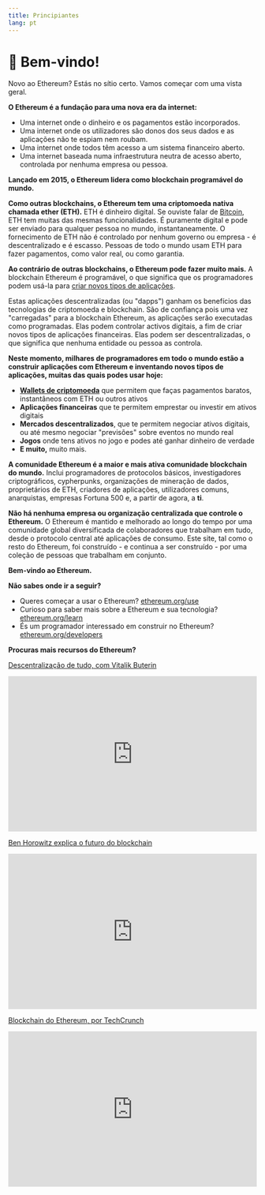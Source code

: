 ```yaml
---
title: Principiantes
lang: pt
---
```


# 👋 Bem-vindo!

Novo ao Ethereum? Estás no sítio certo. Vamos começar com uma vista geral.

**O Ethereum é a fundação para uma nova era da internet:**

- Uma internet onde o dinheiro e os pagamentos estão incorporados.
- Uma internet onde os utilizadores são donos dos seus dados e as aplicações não te espiam nem roubam.
- Uma internet onde todos têm acesso a um sistema financeiro aberto.
- Uma internet baseada numa infraestrutura neutra de acesso aberto, controlada por nenhuma empresa ou pessoa.

**Lançado em 2015, o Ethereum lidera como blockchain programável do mundo.**

**Como outras blockchains, o Ethereum tem uma criptomoeda nativa chamada ether (ETH).** ETH é dinheiro digital. Se ouviste falar de [Bitcoin](http://bitcoin.org/), ETH tem muitas das mesmas funcionalidades. É puramente digital e pode ser enviado para qualquer pessoa no mundo, instantaneamente. O fornecimento de ETH não é controlado por nenhum governo ou empresa - é descentralizado e é escasso. Pessoas de todo o mundo usam ETH para fazer pagamentos, como valor real, ou como garantia.

**Ao contrário de outras blockchains, o Ethereum pode fazer muito mais.** A blockchain Ethereum é programável, o que significa que os programadores podem usá-la para [criar novos tipos de aplicações](/pt/use/#1-use-an-application-built-on-ethereum/).

Estas aplicações descentralizadas (ou "dapps") ganham os benefícios das tecnologias de criptomoeda e blockchain. São de confiança pois uma vez "carregadas" para a blockchain Ethereum, as aplicações serão executadas como programadas. Elas podem controlar activos digitais, a fim de criar novos tipos de aplicações financeiras. Elas podem ser descentralizadas, o que significa que nenhuma entidade ou pessoa as controla.

**Neste momento, milhares de programadores em todo o mundo estão a construir aplicações com Ethereum e inventando novos tipos de aplicações, muitas das quais podes usar hoje:**

- [**Wallets de criptomoeda**](/pt/use/#3-what-is-a-wallet-and-which-one-should-i-use/) que permitem que faças pagamentos baratos, instantâneos com ETH ou outros ativos
- **Aplicações financeiras** que te permitem emprestar ou investir em ativos digitais
- **Mercados descentralizados**, que te permitem negociar ativos digitais, ou até mesmo negociar "previsões" sobre eventos no mundo real
- **Jogos** onde tens ativos no jogo e podes até ganhar dinheiro de verdade
- **E muito,** muito mais.

**A comunidade Ethereum é a maior e mais ativa comunidade blockchain do mundo.** Inclui programadores de protocolos básicos, investigadores criptográficos, cypherpunks, organizações de mineração de dados, proprietários de ETH, criadores de aplicações, utilizadores comuns, anarquistas, empresas Fortuna 500 e, a partir de agora, a **ti**.

**Não há nenhuma empresa ou organização centralizada que controle o Ethereum.** O Ethereum é mantido e melhorado ao longo do tempo por uma comunidade global diversificada de colaboradores que trabalham em tudo, desde o protocolo central até aplicações de consumo. Este site, tal como o resto do Ethereum, foi construído - e continua a ser construído - por uma coleção de pessoas que trabalham em conjunto.

**Bem-vindo ao Ethereum.**

**Não sabes onde ir a seguir?**

- Queres começar a usar o Ethereum? [ethereum.org/use](/pt/use/)
- Curioso para saber mais sobre a Ethereum e sua tecnologia? [ethereum.org/learn](/pt/learn/)
- És um programador interessado em construir no Ethereum? [ethereum.org/developers](/pt/developers/)

**Procuras mais recursos do Ethereum?**

[Descentralização de tudo, com Vitalik Buterin](https://youtu.be/WSN5BaCzsbo)

<div class="iframe-container">
  <iframe width="100%" height="315" src="https://www.youtube.com/embed/WSN5BaCzsbo" frameborder="0" allow="accelerometer; autoplay; encrypted-media; gyroscope; picture-in-picture" allowfullscreen></iframe>
</div>

[Ben Horowitz explica o futuro do blockchain](https://www.youtube.com/watch?v=l9jvKWKmRfs&feature=youtu.be)

<div class="iframe-container">
  <iframe width="100%" height="315" src="https://www.youtube.com/embed/l9jvKWKmRfs" frameborder="0" allow="accelerometer; autoplay; encrypted-media; gyroscope; picture-in-picture" allowfullscreen></iframe>
</div>

[Blockchain do Ethereum, por TechCrunch](https://www.youtube.com/watch?v=WfULutvxvzY)

<div class="iframe-container">
  <iframe width="100%" height="315" src="https://www.youtube.com/embed/WfULutvxvzY" frameborder="0" allow="accelerometer; autoplay; encrypted-media; gyroscope; picture-in-picture" allowfullscreen></iframe>
</div>
